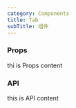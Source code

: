 ```yaml
---
category: Components
title: Tab
subTitle: 组件
---
```


### Props

thi is Props content

### API

this is API content